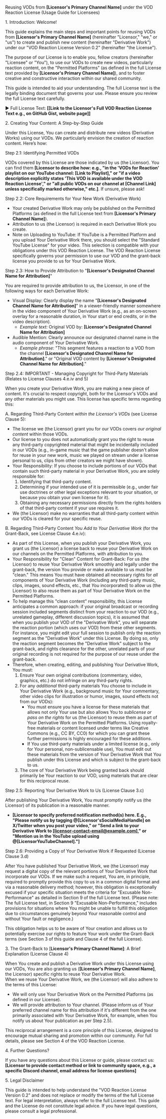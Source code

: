 Reusing VODs from **\[Licensor's Primary Channel Name\]** under the VOD Reaction License (Usage Guide for Licensees)

1\. Introduction: Welcome\!

This guide explains the main steps and important points for reusing VODs from **\[Licensor's Primary Channel Name\]** (hereinafter "Licensor," "we," or "us") to create and publish new content (hereinafter "Derivative Work") under our "VOD Reaction License Version 0.2" (hereinafter "the License").

The purpose of our License is to enable you, fellow creators (hereinafter "Licensee" or "You"), to use our VODs to create new videos, particularly reaction content, on the "Permitted Platforms" (as defined in the full License text provided by **\[Licensor's Primary Channel Name\]**), and to foster creative and constructive interaction within our shared community.

This guide is intended to aid your understanding. The full License text is the legally binding document that governs your use. Please ensure you review the full License text carefully.

▶ Full License Text: **\[\[Link to the Licensor's Full VOD Reaction License Text e.g., on GitHub Gist, website page\]\]**

2\. Creating Your Content: A Step-by-Step Guide

Under this License, You can create and distribute new videos (Derivative Works) using our VODs. We particularly envision the creation of reaction content. Here’s how:

Step 2.1: Identifying Permitted VODs

VODs covered by this License are those indicated by us (the Licensor). You can find them **\[Licensor to describe how: e.g., "in the 'VODs for Reaction' playlist on our YouTube channel: \[Link to Playlist\]," or "if a video description explicitly states 'This VOD is available under the VOD Reaction License'," or "all public VODs on our channel at \[Channel Link\] unless specifically marked otherwise," etc.\]**. If unsure, please ask\!

Step 2.2: Core Requirements for Your New Work (Derivative Work)

* Your created Derivative Work may only be published on the Permitted Platforms (as defined in the full License text from **\[Licensor's Primary Channel Name\]**).  
* Attribution to us (the Licensor) is required in each Derivative Work you create.
* Note on Uploading to YouTube: If YouTube is a Permitted Platform and you upload Your Derivative Work there, you should select the "Standard YouTube License" for your video. This selection is compatible with your obligations under this VOD Reaction License. The VOD Reaction License specifically governs your permission to use our VOD and the grant-back license you provide to us for Your Derivative Work.

Step 2.3: How to Provide Attribution to "**\[Licensor's Designated Channel Name for Attribution\]**"

You are required to provide attribution to us, the Licensor, in one of the following ways for each Derivative Work:

* Visual Display: Clearly display the name "**\[Licensor's Designated Channel Name for Attribution\]**" in a viewer-friendly manner somewhere in the video component of Your Derivative Work (e.g., as an on-screen overlay for a reasonable duration, in Your start or end credits, or in the video description).  
  * *Example text:* Original VOD by: **\[Licensor's Designated Channel Name for Attribution\]**  
* Audible Mention: Clearly announce our designated channel name in the audio component of Your Derivative Work.  
  * *Example phrase:* "This segment features a reaction to a VOD from the channel **\[Licensor's Designated Channel Name for Attribution\]**." or "Original VOD content by **\[Licensor's Designated Channel Name for Attribution\]**."

Step 2.4: IMPORTANT \- Managing Copyright for Third-Party Materials (Relates to License Clauses 4.e.iv and 5\)

When you create your Derivative Work, you are making a new piece of content. It's crucial to respect copyright, both for the Licensor's VODs and any other materials you might use. This license has specific terms regarding this:

A. Regarding Third-Party Content *within the Licensor's VODs* (see License Clause 5):

* The license we (the Licensor) grant you for our VODs covers *our original content* within those VODs.  
* Our license to you does not automatically grant you the right to reuse any third-party copyrighted material that might be incidentally included in our VODs (e.g., in-game music that the game publisher doesn't allow for reuse in your new work, music we played on stream under a license personal to us, clips from other creators we might have shown).  
* Your Responsibility: If you choose to include portions of our VODs that contain such third-party material in your Derivative Work, *you* are solely responsible for:  
  1. Identifying that third-party content.  
  2. Determining if your intended use of it is permissible (e.g., under fair use doctrines or other legal exceptions relevant to your situation, or because you obtain your own license for it).  
  3. Obtaining any necessary permissions directly from the rights holders of that third-party content if your use requires it.  
* We (the Licensor) make no warranties that all third-party content within our VODs is cleared for your specific reuse.

B. Regarding Third-Party Content *You Add to Your Derivative Work* (for the Grant-Back, see License Clause 4.e.iv):

* As part of this License, when you publish your Derivative Work, you grant us (the Licensor) a license back to reuse your Derivative Work on our channels on the Permitted Platforms, with attribution to you.  
* Your Responsibility for "Clean" Content for Grant-Back: For us (the Licensor) to reuse Your Derivative Work smoothly and legally under the grant-back, the version You provide or make available to us must be "clean." This means You must have obtained all necessary rights for *all* components of Your Derivative Work (including any third-party music, clips, images, sound effects, etc., that *You* incorporated) to allow us (the Licensor) to also reuse them as part of Your Derivative Work on the Permitted Platforms.  
* To help manage this "clean content" responsibility, this License anticipates a common approach: if your original broadcast or recording session included segments distinct from your reaction to our VOD (e.g., unrelated gameplay, different discussion topics), it is assumed that when you publish your VOD of the "Derivative Work", you will separate the reaction portion (which uses our VOD) from these other segments. For instance, you might edit your full session to publish only the reaction segment as the "Derivative Work" under this License. By doing so, only the reaction segment becomes the "Derivative Work" subject to the grant-back, and rights clearance for the other, unrelated parts of your original recording is not required for the purpose of our reuse under the grant-back.  
* Therefore, when creating, editing, and publishing Your Derivative Work, You must:  
  1. Ensure Your own original contributions (commentary, video, graphics, etc.) do not infringe on any third-party rights.  
  2. For any *additional* third-party materials You choose to include in Your Derivative Work (e.g., background music for Your commentary, other video clips for illustration or humor, images, sound effects not from our VODs):  
     * You must ensure you have a license for these materials that allows not only Your use but also allows You to *sublicense or pass on the rights* for us (the Licensor) to reuse them as part of Your Derivative Work on the Permitted Platforms. Using royalty-free materials or content licensed under terms like Creative Commons (e.g., CC BY, CC0) for which you can grant these further permissions is highly encouraged for these additions.  
     * If You use third-party materials under a limited license (e.g., only for Your personal, non-sublicensable use), You must edit out these materials from the version of Your Derivative Work that You publish under this License and which is subject to the grant-back to us.  
  3. The core of Your Derivative Work being granted back should primarily be Your reaction to our VOD, using materials that are clear for this reciprocal reuse.

Step 2.5: Reporting Your Derivative Work to Us (License Clause 3.c)

After publishing Your Derivative Work, You must promptly notify us (the Licensor) of its publication in a reasonable manner.

* **\[Licensor to specify preferred notification method(s) here. E.g., "Please notify us by tagging @\[Licensor'sSocialMediaHandle\] on X/Twitter when you post your video," or "Send a link to your Derivative Work to \[licensor-contact-email@example.com\]," or "Mention us in the YouTube upload using @\[LicensorYouTubeChannel\]."\]**

Step 2.6: Providing a Copy of Your Derivative Work if Requested (License Clause 3.d)

After You have published Your Derivative Work, we (the Licensor) may request a digital copy of the relevant portions of Your Derivative Work that incorporate our VODs. If we make such a request, You are, in principle, required to promptly provide this copy to us in a common digital format and via a reasonable delivery method; however, this obligation is exceptionally excused if your specific situation meets the criteria for "Excusable Non-Performance" as detailed in Section 9 of the full License text. (Please note: The full License text, in Section 9 "Excusable Non-Performance," includes provisions for situations where You might be unable to fulfill this obligation due to circumstances genuinely beyond Your reasonable control and without Your fault or negligence.)

This obligation helps us to be aware of Your creation and allows us to potentially exercise our rights to feature Your work under the Grant-Back terms (see Section 3 of this guide and Clause 4 of the full License).  


3\. The Grant-Back to \[**Licensor's Primary Channel Name\]**: A Brief Explanation (License Clause 4\)

When You create and publish a Derivative Work under this License using our VODs, You are also granting us (**\[Licensor's Primary Channel Name\]**, the Licensor) specific rights to reuse Your Derivative Work.  
When we reuse Your Derivative Work, we (the Licensor) will also adhere to the terms of this License:

* We will only use Your Derivative Work on the Permitted Platforms (as defined in our License).  
* We will provide attribution to Your channel. (Please inform us of Your preferred channel name for this attribution if it's different from the one primarily associated with Your Derivative Work, for example, when You notify us about Your publication as per Step 2.5).

This reciprocal arrangement is a core principle of this License, designed to encourage mutual sharing and promotion within our community. For full details, please see Section 4 of the VOD Reaction License.

4\. Further Questions?

If you have any questions about this License or guide, please contact us:  
**\[Licensor to provide contact method or link to community space, e.g., a specific Discord channel, email address for license questions\]**

5\. Legal Disclaimer

This guide is intended to help understand the "VOD Reaction License Version 0.2" and does not replace or modify the terms of the full License text. For legal interpretation, always refer to the full License text. This guide and the License do not constitute legal advice. If you have legal questions, please consult a legal professional.


